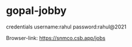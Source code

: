 # gopal-jobby
credentials
username:rahul
password:rahul@2021

Browser-link:
https://snmco.csb.app/jobs

